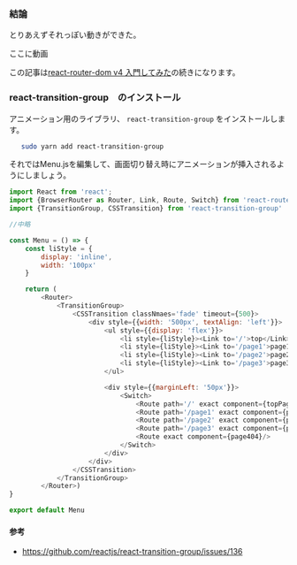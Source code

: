 ### 結論

とりあえずそれっぽい動きができた。

ここに動画

この記事は[react-router-dom v4 入門してみた](https://qiita.com/acl/items/81253b54b6b6713e1332)の続きになります。

### react-transition-group　のインストール

アニメーション用のライブラリ、 `react-transition-group` をインストールします。

```sh
   sudo yarn add react-transition-group
```

それではMenu.jsを編集して、画面切り替え時にアニメーションが挿入されるようにしましょう。

```js
import React from 'react';
import {BrowserRouter as Router, Link, Route, Switch} from 'react-router-dom';
import {TransitionGroup, CSSTransition} from 'react-transition-group'

//中略

const Menu = () => {
    const liStyle = {
        display: 'inline',
        width: '100px'
    }

    return (
        <Router>
            <TransitionGroup>
                <CSSTransition classNmaes='fade' timeout={500}>
                    <div style={{width: '500px', textAlign: 'left'}}>
                        <ul style={{display: 'flex'}}>
                            <li style={liStyle}><Link to='/'>top</Link></li>
                            <li style={liStyle}><Link to='/page1'>page1</Link></li>
                            <li style={liStyle}><Link to='/page2'>page2</Link></li>
                            <li style={liStyle}><Link to='/page3'>page3</Link></li>
                        </ul>

                        <div style={{marginLeft: '50px'}}>
                            <Switch>
                                <Route path='/' exact component={topPage}/>
                                <Route path='/page1' exact component={page1}/>
                                <Route path='/page2' exact component={page2}/>
                                <Route path='/page3' exact component={page3}/>
                                <Route exact component={page404}/>
                            </Switch>
                        </div>
                    </div>
                </CSSTransition>
            </TransitionGroup>
        </Router>)
}

export default Menu
```

#### 参考

-   <https://github.com/reactjs/react-transition-group/issues/136>
